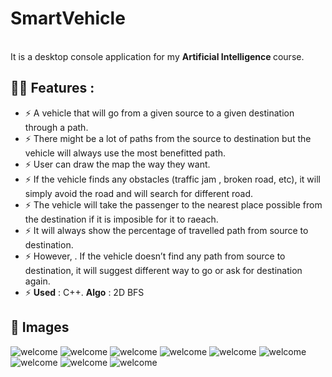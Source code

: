 # SmartVehicle
<br>
It is a desktop console application for my <b>Artificial Intelligence </b>course.

## 🤙🏻 Features :
- ⚡ A vehicle that will go from a given source to a given destination through a path.
- ⚡ There might be a lot of paths from the source to destination but the vehicle will always use the most benefitted path.
- ⚡ User can draw the map the way they want.
- ⚡ If the vehicle finds any obstacles (traffic jam , broken road, etc), it will simply avoid the road and will search for different road.
- ⚡ The vehicle will take the passenger to the nearest place possible from the destination if it is imposible for it to raeach.
- ⚡ It will always show the percentage of travelled path from source to destination.
- ⚡ However, . If the vehicle doesn’t find any path from source to destination, it will suggest different way to go or ask for destination again.
- ⚡ <b>Used</b> : C++. <b>Algo</b> : 2D BFS

## 📸 Images
![welcome](https://github.com/Farhan-meb/Smart-Vehicle/blob/master/aiproject.png)
![welcome](https://github.com/Farhan-meb/Smart-Vehicle/blob/master/Screenshot%20(507).png)
![welcome](https://github.com/Farhan-meb/Smart-Vehicle/blob/master/Smart%20Vehicle/Screenshot%20(503).png)
![welcome](https://github.com/Farhan-meb/Smart-Vehicle/blob/master/Smart%20Vehicle/Screenshot%20(504).png)
![welcome](https://github.com/Farhan-meb/Smart-Vehicle/blob/master/Smart%20Vehicle/Screenshot%20(505).png)
![welcome](https://github.com/Farhan-meb/Smart-Vehicle/blob/master/Smart%20Vehicle/Screenshot%20(512).png)
![welcome](https://github.com/Farhan-meb/Smart-Vehicle/blob/master/Smart%20Vehicle/Screenshot%20(513).png)
![welcome](https://github.com/Farhan-meb/Smart-Vehicle/blob/master/Smart%20Vehicle/Screenshot%20(514).png)
![welcome](https://github.com/Farhan-meb/Smart-Vehicle/blob/master/Smart%20Vehicle/Screenshot%20(515).png)


